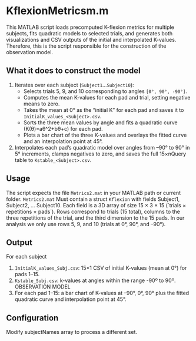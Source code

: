 # KflexionMetricsm.m
This MATLAB script loads precomputed K-flexion metrics for multiple subjects, fits quadratic models to selected trials, and generates both visualizations and CSV outputs of the initial and interpolated K-values. Therefore, this is the script responsible for the construction of the observation model.

## What it does to construct the model
1. Iterates over each subject (`Subject1`…`Subject10`):  
   - Selects trials 5, 9, and 10 corresponding to angles `[0°, 90°, -90°]`.  
   - Computes the mean K-values for each pad and trial, setting negative means to zero.  
   - Takes the mean at 0° as the “initial K” for each pad and saves it to `InitialK_values_<Subject>.csv`.  
   - Sorts the three mean values by angle and fits a quadratic curve \(K(θ)=aθ^2+bθ+c\) for each pad.
   -  Plots a bar chart of the three K-values and overlays the fitted curve and an interpolation point at 45°.
2. Interpolates each pad’s quadratic model over angles from –90° to 90° in 5° increments, clamps negatives to zero, and saves the full 15×nQuery table to `Kstable_<Subject>.csv`.  

## Usage
The script expects the file `Metrics2.mat` in your MATLAB path or current folder. `Metrics2.mat`
Must contain a struct `Kflexion` with fields Subject1, Subject2, … Subject10.
Each field is a 3D array of size 15 × 3 × 15 (´trials × repetitions × pads´). Rows correspond to trials (15 total), columns to the three repetitions of the trial, and the third dimension to the 15 pads. In our analysis we only use rows 5, 9, and 10 (trials at 0°, 90°, and –90°).
## Output
For each subject
1. `InitialK_values_Subj.csv`: 15×1 CSV of initial K-values (mean at 0°) for pads 1–15.
2. `Kstable_Subj.csv`: k-values at angles within the range -90º to 90º. OBSERVATION MODEL
3. For each pad 1–15: a bar chart of K-values at –90°, 0°, 90° plus the fitted quadratic curve and interpolation point at 45°.
## Configuration
Modify subjectNames array to process a different set.

